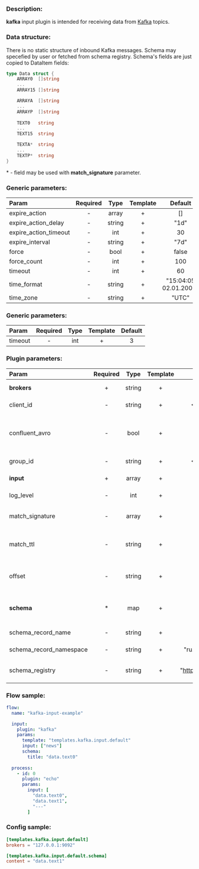### Description:

**kafka** input plugin is intended for receiving data from [Kafka](https://kafka.apache.org/) topics.  

### Data structure:

There is no static structure of inbound Kafka messages. Schema may specefied by user or fetched from schema registry.
Schema's fields are just copied to DataItem fields:

```go
type Data struct {
    ARRAY0  []string
    ...
    ARRAY15 []string

    ARRAYA  []string
    ...
    ARRAYP  []string
	
    TEXT0   string
    ...
    TEXT15  string

    TEXTA*  string
    ...
    TEXTP*  string
}
```

&ast; - field may be used with **match_signature** parameter.

### Generic parameters:

| Param                 | Required |  Type  | Template |        Default        |
|:----------------------|:--------:|:------:|:--------:|:---------------------:|
| expire_action         |    -     | array  |    +     |          []           |
| expire_action_delay   |    -     | string |    +     |         "1d"          |
| expire_action_timeout |    -     |  int   |    +     |          30           |
| expire_interval       |    -     | string |    +     |         "7d"          |
| force                 |    -     |  bool  |    +     |         false         |
| force_count           |    -     |  int   |    +     |          100          |
| timeout               |    -     |  int   |    +     |          60           |
| time_format           |    -     | string |    +     | "15:04:05 02.01.2006" |
| time_zone             |    -     | string |    +     |         "UTC"         |

### Generic parameters:

| Param   | Required | Type | Template | Default |
|:--------|:--------:|:----:|:--------:|:-------:|
| timeout | -        | int  | +        | 3       |


### Plugin parameters:

| Param                   | Required | Type   | Template | Default                 | Example                      | Description                                                                                                                                                                                                         |
|:------------------------|:--------:|:------:|:--------:|:-----------------------:|:----------------------------:|:--------------------------------------------------------------------------------------------------------------------------------------------------------------------------------------------------------------------|
| **brokers**             | +        | string | +        | ""                      | "127.0.0.1:9092,host:1111"   | List of Kafka brokers.                                                                                                                                                                                              |
| client_id               | -        | string | +        | <FLOW_NAME>             | "gosquito"                   | Client identification.                                                                                                                                                                                              |
| confluent_avro          | -        | bool   | +        | false                   | true                         | Get [Confluent Avro](https://docs.confluent.io/platform/current/schema-registry/serdes-develop/index.html#wire-format) schema from [schema registry](https://docs.confluent.io/current/schema-registry/index.html). |
| group_id                | -        | string | +        | <FLOW_NAME>             | "gosquito"                   | Group identification.                                                                                                                                                                                               |
| **input**               | +        | array  | +        | []                      | ["news"]                     | List of Kafka topics.                                                                                                                                                                                               |
| log_level               | -        | int    | +        | 0                       | 7                            | librdkafka log level.                                                                                                                                                                                               |
| match_signature         | -        | array  | +        | "[]"                    | ["data.textA", "data.textP"] | Match new messages by signature.                                                                                                                                                                                    |
| match_ttl               | -        | string | +        | "1d"                    | "24h"                        | TTL (Time To Live) for matched signatures.                                                                                                                                                                          |
| offset                  | -        | string | +        | "end"                   | "beginning"                  | Offset to start consuming from.                                                                                                                                                                                              |
| **schema**              | *        | map    | +        | map[]                   | see example                  | Dynamic schema for Kafka messages.                                                                                                                                                                                  |
| schema_record_name      | -        | string | +        | "DataItem"              | "event"                      | [Avro record name](http://avro.apache.org/docs/current/spec.html).                                                                                                                                                  |
| schema_record_namespace | -        | string | +        | "ru.livelace.gosquito"  | "com.example"                | [Avro record namespace](http://avro.apache.org/docs/current/spec.html).                                                                                                                                             |
| schema_registry         | -        | string | +        | "http://127.0.0.1:8081" | "https://host.example.com"   | [Confluent schema registry](https://docs.confluent.io/current/schema-registry/index.html).                                                                                                                          |

### Flow sample:

```yaml
flow:
  name: "kafka-input-example"

  input:
    plugin: "kafka"
    params:
      template: "templates.kafka.input.default"
      input: ["news"]
      schema:
        title: "data.text0"
  
  process:
    - id: 0
      plugin: "echo"
      params:
        input: [
          "data.text0", 
          "data.text1", 
          "---"
        ]
```

### Config sample:

```toml
[templates.kafka.input.default]
brokers = "127.0.0.1:9092"

[templates.kafka.input.default.schema]
content = "data.text1"
```

